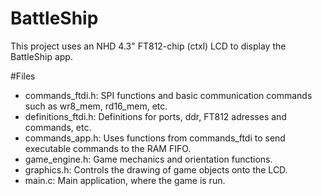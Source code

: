 # BattleShip

This project uses an NHD 4.3" FT812-chip (ctxl) LCD to display the BattleShip app.

#Files

- commands_ftdi.h: SPI functions and basic communication commands such as wr8_mem, rd16_mem, etc.
- definitions_ftdi.h: Definitions for ports, ddr, FT812 adresses and commands, etc.
- commands_app.h: Uses functions from commands_ftdi to send executable commands to the RAM FIFO.
- game_engine.h: Game mechanics and orientation functions.
- graphics.h: Controls the drawing of game objects onto the LCD.
- main.c: Main application, where the game is run.

